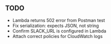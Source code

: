## TODO
- Lambda returns 502 error from Postman test
- Fix serialization: expects JSON, not string
- Confirm SLACK_URL is configured in Lambda
- Attach correct policies for CloudWatch logs
